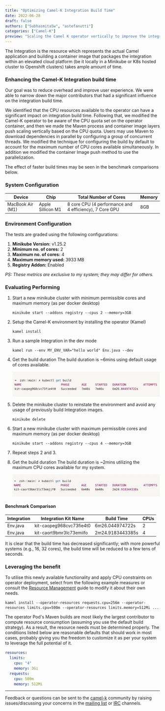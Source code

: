 ```yaml
---
title: "Optimizing Camel-K Integration Build Time"
date: 2022-06-28
draft: false
authors: ["SubhasmitaSw", "astefanutti"]
categories: ["Camel-K"]
preview: "Scaling the Camel K operator vertically to improve the integration build time."
---
```


The Integration is the resource which represents the actual Camel application and building a container image that packages the integration within an elevated cloud platform (be it locally in a Minikube or K8s hosted cluster to Openshift clusters) takes ample amount of time.

### Enhancing the Camel-K Integration build time

Our goal was to reduce overhead and improve user experience. We were able to narrow down the major contributors that had a significant influence on the integration build time.

We identified that the CPU resources available to the operator can have a significant impact on integration build time. Following that, we modified the Camel-K operator to be aware of the CPU quota set on the operator container, and then we made the Maven process and container image layers push scaling vertically based on the CPU quota. Users may use Maven to download dependencies in parallel by configuring a group of concurrent threads. We modified the technique for configuring the build by default to account for the maximum number of CPU cores available simultaneously. In addition we modified the container Image push method to use the parallelization.

The effect of faster build times may be seen in the benchmark comparisons below.

### System Configuration

| Device         | Chip              | Total Number of Cores | Memory |
| -------        | -----             | --------              |--------|
|MacBook Air (M1)| Apple Sillicon M1 |   8 core CPU (4 performance and 4 efficiency), 7 Core GPU                |                  8GB

### Environment Configuration

The tests are graded using the following configurations:

1. **Minikube Version:**  v1.25.2
2. **Minimum no. of cores:** 2
3. **Maximum no. of cores:** 4
4. **Maximum memory used:** 3933 MB
5. **Registry Addon:** Enabled

*PS: These metrics are exclusive to my system; they may differ for others.*

### Evaluating Performing

1. Start a new minikube cluster with minimum permissible cores and maximum memory (as per docker desktop)

    ```shell
    minikube start --addons registry --cpus 2 --memory=3GB
    ```

2. Setup the Camel-K environment by installing the operator (Kamel)

    ```shell
    kamel install
    ```

3. Run a sample Integration in the dev mode

    ```shell
    kamel run --env MY_ENV_VAR="hello world" Env.java --dev
    ```

4. Get the build duration
    The build duration is ~6mins using default usage of cores available.

    ![default CPU usage build time](build-time-default.png)

5. Delete the minikube cluster to reinstate the environment and avoid any usage of previously build Integration images.

    ```shell
    minikube delete
    ```

6. Start a new minikube cluster with maximum permissible cores and maximum memory (as per docker desktop)

    ```shell
    minikube start --addons registry --cpus 4 --memory=3GB
    ```

7. Repeat steps 2 and 3.
8. Get the build duration
    The build duration is ~2mins utilizing the maximum CPU cores available for my system.

    ![build time based on max CPU quota](optimized-build-time.png)

#### Benchmark Comparison

| Integration | Integration Kit Name | Build Time |CPUs |
| -------- | -------- | -------- |----- |
| Env.java     |  kit-caopeg968cvc73fie4t0   |   6m26.044974722s   | 2 |
|Env.java | kit-caort9bmr3lc73emiifo | 2m24.9183443385s | 4

It is clear that the build time has decreased significantly; with more powerful systems (e.g., 16, 32 cores), the build time will be reduced to a few tens of seconds.

### Leveraging the benefit

To utilise this newly available functionality and apply CPU constraints on operator deployment, select from the following example measures or consult the [Resource Management](/camel-k/1.9.x/installation/advanced/resources.html#scheduling-infra-pod-resources) guide to modify it about their own needs.

```shell
kamel install --operator-resources requests.cpu=256m --operator-resources limits.cpu=500m --operator-resources limits.memory=512Mi ...
```

The operator Pod's Maven builds are most likely the largest contributor to compute resource consumption (assuming you use the default build strategy). As a result, the resource needs must be determined properly. The conditions listed below are reasonable defaults that should work in most cases, probably giving you the freedom to customize it as per your system to leverage the full potential of it.

```yaml
resources:
  limits:
    cpu: "4"
    memory: 3Gi
  requests:
    cpu: 500m
    memory: 512Mi
```

---
Feedback or questions can be sent to the [camel-k](https://github.com/apache/camel-k) community by raising issues/discussing your concerns in the [mailing list](/community/mailing-list/) or [IRC](https://camel.zulipchat.com/#) channels.
